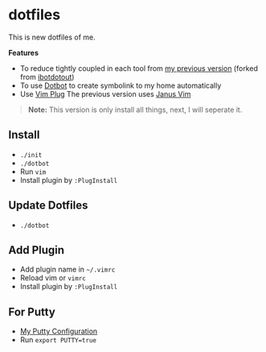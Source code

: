 # dotfiles
This is new dotfiles of me.

**Features**
- To reduce tightly coupled in each tool from [my previous version](https://github.com/mildronize/dotfiles-legacy) (forked from [ibotdotout](https://github.com/ibotdotout/dotfiles))
- To use [Dotbot](https://github.com/anishathalye/dotbot/) to create symbolink to my home automatically
- Use [Vim Plug](https://github.com/junegunn/vim-plug.git)
The previous version uses [Janus Vim](https://github.com/carlhuda/janus)

> **Note:** This version is only install all things, next, I will seperate it.

## Install
- `./init`
- `./dotbot`
- Run `vim`
- Install plugin by `:PlugInstall`

## Update Dotfiles
- `./dotbot` 

## Add Plugin
- Add plugin name in `~/.vimrc`
- Reload vim or `vimrc`
- Install plugin by `:PlugInstall`

## For Putty
- [My Putty Configuration](https://gist.githubusercontent.com/mildronize/3ffffa30b98ddaa7d942/raw/13126c182b15289d44b352d17e0ad27d086650da/mildronize-putty-sessions.reg)
- Run `export PUTTY=true`

